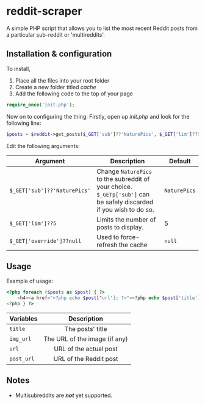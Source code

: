 # reddit-scraper
A simple PHP script that allows you to list the most recent Reddit posts from a particular sub-reddit or 'multireddits'.

## Installation & configuration
To install,
1. Place all the files into your root folder
2. Create a new folder titled *cache*
3. Add the following code to the top of your page
```php
require_once('init.php');
```
Now on to configuring the thing:
Firstly, open up *init.php* and look for the following line:
```php
$posts = $reddit->get_posts($_GET['sub']??'NaturePics', $_GET['lim']??5,$_GET['override']??null);
```

Edit the following arguments:

|Argument|Description|Default|
|--------|---------|-----|
|```$_GET['sub']??'NaturePics'```|Change ```NaturePics``` to the subreddit of your choice. ```$_GETp['sub']``` can be safely discarded if you wish to do so. | ```NaturePics```
|```$_GET['lim']??5```| Limits the number of posts to display.|5
|```$_GET['override']??null```|Used to force-refresh the cache|```null```

## Usage
Example of usage:
```php
<?php foreach ($posts as $post) { ?>
    <h4><a href="<?php echo $post['url']; ?>"><?php echo $post['title']; ?></a></h4>
<?php } ?>
```

|Variables |Description
|--------|:---------:
|```title```| The posts' title
|```img_url```| The URL of the image (if any)
|```url```| URL of the actual post
|```post_url```| URL of the Reddit post

## Notes
* Multisubreddits are ***not*** yet supported.
